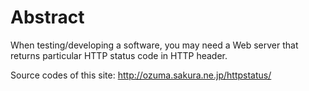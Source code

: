 Abstract
==========

When testing/developing a software, you may need a Web server that returns particular HTTP status code in HTTP header.

Source codes of this site:
http://ozuma.sakura.ne.jp/httpstatus/
